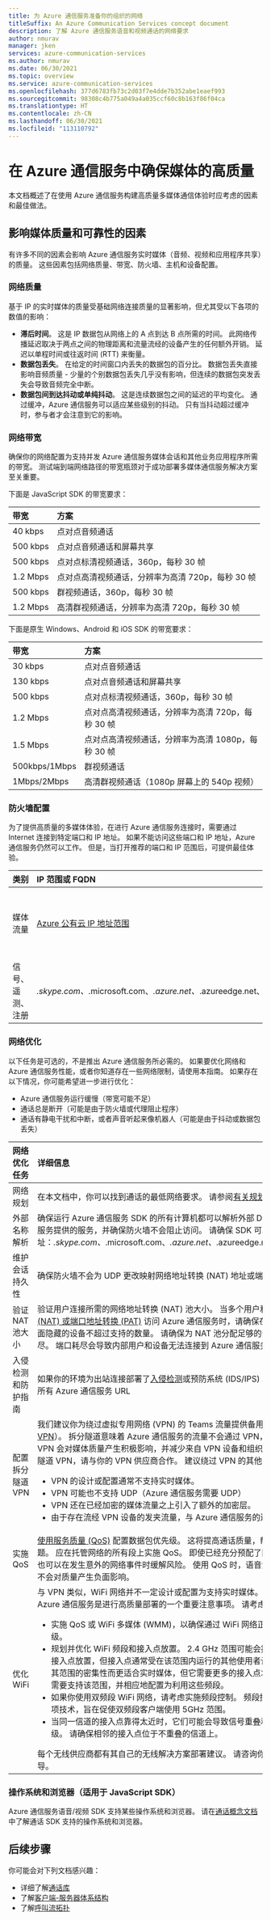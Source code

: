 ```yaml
---
title: 为 Azure 通信服务准备你的组织的网络
titleSuffix: An Azure Communication Services concept document
description: 了解 Azure 通信服务语音和视频通话的网络要求
author: nmurav
manager: jken
services: azure-communication-services
ms.author: nmurav
ms.date: 06/30/2021
ms.topic: overview
ms.service: azure-communication-services
ms.openlocfilehash: 377d6783fb73c2d03f7e4dde7b352abe1eaef993
ms.sourcegitcommit: 98308c4b775a049a4a035ccf60c8b163f86f04ca
ms.translationtype: HT
ms.contentlocale: zh-CN
ms.lasthandoff: 06/30/2021
ms.locfileid: "113110792"
---
```

# <a name="ensure-high-quality-media-in-azure-communication-services"></a>在 Azure 通信服务中确保媒体的高质量

本文档概述了在使用 Azure 通信服务构建高质量多媒体通信体验时应考虑的因素和最佳做法。

## <a name="factors-that-affect-media-quality-and-reliability"></a>影响媒体质量和可靠性的因素

有许多不同的因素会影响 Azure 通信服务实时媒体（音频、视频和应用程序共享）的质量。 这些因素包括网络质量、带宽、防火墙、主机和设备配置。


### <a name="network-quality"></a>网络质量

基于 IP 的实时媒体的质量受基础网络连接质量的显著影响，但尤其受以下各项的数值的影响：
* **滞后时间**。 这是 IP 数据包从网络上的 A 点到达 B 点所需的时间。 此网络传播延迟取决于两点之间的物理距离和流量流经的设备产生的任何额外开销。 延迟以单程时间或往返时间 (RTT) 来衡量。
* **数据包丢失**。 在给定的时间窗口内丢失的数据包的百分比。 数据包丢失直接影响音频质量 - 少量的个别数据包丢失几乎没有影响，但连续的数据包突发丢失会导致音频完全中断。
* **数据包间到达抖动或单纯抖动**。 这是连续数据包之间的延迟的平均变化。 通过缓冲，Azure 通信服务可以适应某些级别的抖动。 只有当抖动超过缓冲时，参与者才会注意到它的影响。

### <a name="network-bandwidth"></a>网络带宽

确保你的网络配置为支持并发 Azure 通信服务媒体会话和其他业务应用程序所需的带宽。 测试端到端网络路径的带宽瓶颈对于成功部署多媒体通信服务解决方案至关重要。

下面是 JavaScript SDK 的带宽要求：

|带宽|方案|
|:--|:--|
|40 kbps|点对点音频通话|
|500 kbps|点对点音频通话和屏幕共享|
|500 kbps|点对点标清视频通话，360p，每秒 30 帧|
|1.2 Mbps|点对点高清视频通话，分辨率为高清 720p，每秒 30 帧|
|500 kbps|群视频通话，360p，每秒 30 帧|
|1.2 Mbps|高清群视频通话，分辨率为高清 720p，每秒 30 帧| 

下面是原生 Windows、Android 和 iOS SDK 的带宽要求：

|带宽|方案|
|:--|:--|
|30 kbps|点对点音频通话 |
|130 kbps|点对点音频通话和屏幕共享|
|500 kbps|点对点标清视频通话，360p，每秒 30 帧|
|1.2 Mbps|点对点高清视频通话，分辨率为高清 720p，每秒 30 帧|
|1.5 Mbps|点对点高清视频通话，分辨率为高清 1080p，每秒 30 帧 |
|500kbps/1Mbps|群视频通话|
|1Mbps/2Mbps|高清群视频通话（1080p 屏幕上的 540p 视频）|

### <a name="firewalls-configuration"></a>防火墙配置

为了提供高质量的多媒体体验，在进行 Azure 通信服务连接时，需要通过 Internet 连接到特定端口和 IP 地址。 如果不能访问这些端口和 IP 地址，Azure 通信服务仍然可以工作。 但是，当打开推荐的端口和 IP 范围后，可提供最佳体验。

| 类别 | IP 范围或 FQDN | 端口 | 
| :-- | :-- | :-- |
| 媒体流量 | [Azure 公有云 IP 地址范围](https://www.microsoft.com/download/confirmation.aspx?id=56519) | UDP 3478 到 3481；TCP 端口 443 |
| 信号、遥测、注册| *.skype.com、*.microsoft.com、*.azure.net、*.azureedge.net、*.office.com、*.trouter.io | TCP 443、80 |

### <a name="network-optimization"></a>网络优化

以下任务是可选的，不是推出 Azure 通信服务所必需的。 如果要优化网络和 Azure 通信服务性能，或者你知道存在一些网络限制，请使用本指南。
如果存在以下情况，你可能希望进一步进行优化：
* Azure 通信服务运行缓慢（带宽可能不足）
* 通话总是断开（可能是由于防火墙或代理阻止程序）
* 通话有静电干扰和中断，或者声音听起来像机器人（可能是由于抖动或数据包丢失）

| 网络优化任务 | 详细信息 |
| :-- | :-- |
| 网络规划 | 在本文档中，你可以找到通话的最低网络要求。 请参阅[有关规划网络的 Teams 示例](/microsoftteams/tutorial-network-planner-example) |
| 外部名称解析 | 确保运行 Azure 通信服务 SDK 的所有计算机都可以解析外部 DNS 查询，以发现 Azure 通信服务提供的服务，并确保防火墙不会阻止访问。 请确保 SDK 可以解析以下地址：*.skype.com、*.microsoft.com、*.azure.net、*.azureedge.net、*.office.com、*.trouter.io  |
| 维护会话持久性 | 确保防火墙不会为 UDP 更改映射网络地址转换 (NAT) 地址或端口
验证 NAT 池大小 | 验证用户连接所需的网络地址转换 (NAT) 池大小。 当多个用户和设备使用[网络地址转换 (NAT) 或端口地址转换 (PAT)](/office365/enterprise/nat-support-with-office-365) 访问 Azure 通信服务时，请确保在每个可公开路由的 IP 地址后面隐藏的设备不超过支持的数量。 请确保为 NAT 池分配足够的公共 IP 地址，以防止端口耗尽。 端口耗尽会导致内部用户和设备无法连接到 Azure 通信服务 |
| 入侵检测和防护指南 | 如果你的环境为出站连接部署了[入侵检测](../../../network-watcher/network-watcher-intrusion-detection-open-source-tools.md)或预防系统 (IDS/IPS) 以实现额外的安全层，请允许所有 Azure 通信服务 URL |
| 配置拆分隧道 VPN | 我们建议你为绕过虚拟专用网络 (VPN) 的 Teams 流量提供备用路径（通常称为[拆分隧道 VPN](/windows/security/identity-protection/vpn/vpn-routing)）。 拆分隧道意味着 Azure 通信服务的流量不会通过 VPN，而是直接发往 Azure。 绕过 VPN 会对媒体质量产生积极影响，并减少来自 VPN 设备和组织网络的负载。 若要实现拆分隧道 VPN，请与你的 VPN 供应商合作。 建议绕过 VPN 的其他原因： <ul><li> VPN 的设计或配置通常不支持实时媒体。</li><li> VPN 可能也不支持 UDP（Azure 通信服务需要 UDP）</li><li>VPN 还在已经加密的媒体流量之上引入了额外的加密层。</li><li>由于存在流经 VPN 设备的发夹流量，与 Azure 通信服务的连接可能不够高效。</li></ul>|
| 实施 QoS | [使用服务质量 (QoS)](/microsoftteams/qos-in-teams) 配置数据包优先级。 这将提高通话质量，帮助你监视和排查通话质量问题。 应在托管网络的所有段上实施 QoS。 即使已经充分预配了网络来提供足够的带宽，QoS 也可以在发生意外的网络事件时缓解风险。 使用 QoS 时，语音流量优先，因此这些意外事件不会对质量产生负面影响。 | 
| 优化 WiFi | 与 VPN 类似，WiFi 网络并不一定设计或配置为支持实时媒体。 规划或优化 WiFi 网络以支持 Azure 通信服务是进行高质量部署的一个重要注意事项。 请考虑以下因素： <ul><li>实施 QoS 或 WiFi 多媒体 (WMM)，以确保通过 WiFi 网络正确地设置媒体流量的优先级。</li><li>规划并优化 WiFi 频段和接入点放置。 2\.4 GHz 范围可能会提供足够的体验，具体取决于接入点放置，但接入点通常受在该范围内运行的其他使用者设备的影响。 5 GHz 范围因其范围的密集性而更适合实时媒体，但它需要更多的接入点才能实现足够的覆盖。 端点还需要支持该范围，并相应地配置为利用这些频段。</li><li>如果你使用双频段 WiFi 网络，请考虑实施频段控制。 频段控制是 WiFi 供应商实施的一项技术，旨在促使双频段客户端使用 5GHz 范围。</li><li>当同一信道的接入点靠得太近时，它们可能会导致信号重叠和无意中竞争，使用户体验降级。 请确保相邻的接入点位于不重叠的信道上。</li></ul> 每个无线供应商都有其自己的无线解决方案部署建议。 请咨询你的 WiFi 供应商以获取具体指导。|



### <a name="operating-system-and-browsers-for-javascript-sdks"></a>操作系统和浏览器（适用于 JavaScript SDK）

Azure 通信服务语音/视频 SDK 支持某些操作系统和浏览器。
请在[通话概念文档](./calling-sdk-features.md)中了解通话 SDK 支持的操作系统和浏览器。

## <a name="next-steps"></a>后续步骤

你可能会对下列文档感兴趣：

- 详细了解[通话库](./calling-sdk-features.md)
- 了解[客户端-服务器体系结构](../client-and-server-architecture.md)
- 了解[呼叫流拓扑](../call-flows.md)